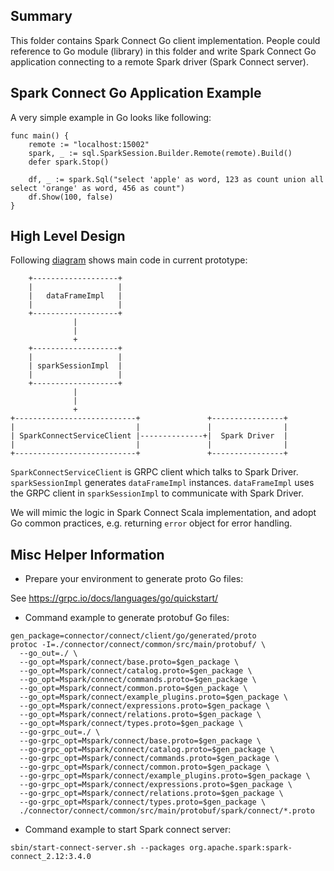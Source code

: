 ## Summary

This folder contains Spark Connect Go client implementation. People could reference to Go module (library) in this folder
and write Spark Connect Go application connecting to a remote Spark driver (Spark Connect server).

## Spark Connect Go Application Example

A very simple example in Go looks like following:

```
func main() {
    remote := "localhost:15002"
	spark, _ := sql.SparkSession.Builder.Remote(remote).Build()
	defer spark.Stop()

	df, _ := spark.Sql("select 'apple' as word, 123 as count union all select 'orange' as word, 456 as count")
	df.Show(100, false)
}
```

## High Level Design

Following [diagram](https://textik.com/#ac299c8f32c4c342) shows main code in current prototype:

```
    +-------------------+                                                                              
    |                   |                                                                              
    |   dataFrameImpl   |                                                                              
    |                   |                                                                              
    +-------------------+                                                                              
              |                                                                                        
              |                                                                                        
              +                                                                                        
    +-------------------+                                                                              
    |                   |                                                                              
    | sparkSessionImpl  |                                                                              
    |                   |                                                                              
    +-------------------+                                                                              
              |                                                                                        
              |                                                                                        
              +                                                                                        
+---------------------------+               +----------------+                                         
|                           |               |                |                                         
| SparkConnectServiceClient |--------------+|  Spark Driver  |                                         
|                           |               |                |                                         
+---------------------------+               +----------------+

```

`SparkConnectServiceClient` is GRPC client which talks to Spark Driver. `sparkSessionImpl` generates `dataFrameImpl`
instances. `dataFrameImpl` uses the GRPC client in `sparkSessionImpl` to communicate with Spark Driver.

We will mimic the logic in Spark Connect Scala implementation, and adopt Go common practices, e.g. returning `error` object for
error handling.

## Misc Helper Information

- Prepare your environment to generate proto Go files:

See https://grpc.io/docs/languages/go/quickstart/

- Command example to generate protobuf Go files:

```
gen_package=connector/connect/client/go/generated/proto
protoc -I=./connector/connect/common/src/main/protobuf/ \
  --go_out=./ \
  --go_opt=Mspark/connect/base.proto=$gen_package \
  --go_opt=Mspark/connect/catalog.proto=$gen_package \
  --go_opt=Mspark/connect/commands.proto=$gen_package \
  --go_opt=Mspark/connect/common.proto=$gen_package \
  --go_opt=Mspark/connect/example_plugins.proto=$gen_package \
  --go_opt=Mspark/connect/expressions.proto=$gen_package \
  --go_opt=Mspark/connect/relations.proto=$gen_package \
  --go_opt=Mspark/connect/types.proto=$gen_package \
  --go-grpc_out=./ \
  --go-grpc_opt=Mspark/connect/base.proto=$gen_package \
  --go-grpc_opt=Mspark/connect/catalog.proto=$gen_package \
  --go-grpc_opt=Mspark/connect/commands.proto=$gen_package \
  --go-grpc_opt=Mspark/connect/common.proto=$gen_package \
  --go-grpc_opt=Mspark/connect/example_plugins.proto=$gen_package \
  --go-grpc_opt=Mspark/connect/expressions.proto=$gen_package \
  --go-grpc_opt=Mspark/connect/relations.proto=$gen_package \
  --go-grpc_opt=Mspark/connect/types.proto=$gen_package \
  ./connector/connect/common/src/main/protobuf/spark/connect/*.proto
```

- Command example to start Spark connect server:

```
sbin/start-connect-server.sh --packages org.apache.spark:spark-connect_2.12:3.4.0
```
